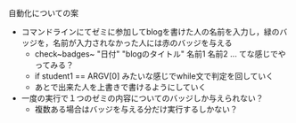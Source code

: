 自動化についての案

-   コマンドラインにてゼミに参加してblogを書けた人の名前を入力し，緑のバッジを，名前が入力されなかった人には赤のバッジを与える
    -   check~badges~ \"日付\" \"blogのタイトル\" 名前1 名前2 ...
        てな感じでやってみる？
    -   if student1 == ARGV\[0\] みたいな感じでwhile文で判定を回していく
    -   あとで出来た人を上書きで書けるようにしていく
-   一度の実行で１つのゼミの内容についてのバッジしか与えられない？
    -   複数ある場合はバッジを与える分だけ実行するしかない？

